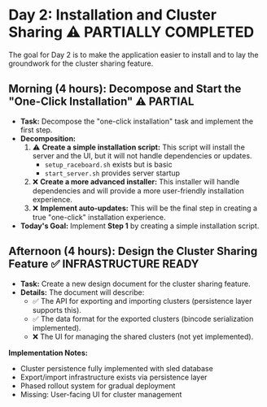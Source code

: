 # Day 2: Installation and Cluster Sharing ⚠️ PARTIALLY COMPLETED

The goal for Day 2 is to make the application easier to install and to lay the groundwork for the cluster sharing feature.

## Morning (4 hours): Decompose and Start the "One-Click Installation" ⚠️ PARTIAL

*   **Task:** Decompose the "one-click installation" task and implement the first step.
*   **Decomposition:**
    1.  ⚠️ **Create a simple installation script:** This script will install the server and the UI, but it will not handle dependencies or updates.
        - `setup_raceboard.sh` exists but is basic
        - `start_server.sh` provides server startup
    2.  ❌ **Create a more advanced installer:** This installer will handle dependencies and will provide a more user-friendly installation experience.
    3.  ❌ **Implement auto-updates:** This will be the final step in creating a true "one-click" installation experience.
*   **Today's Goal:** Implement **Step 1** by creating a simple installation script.

## Afternoon (4 hours): Design the Cluster Sharing Feature ✅ INFRASTRUCTURE READY

*   **Task:** Create a new design document for the cluster sharing feature.
*   **Details:** The document will describe:
    *   ✅ The API for exporting and importing clusters (persistence layer supports this).
    *   ✅ The data format for the exported clusters (bincode serialization implemented).
    *   ❌ The UI for managing the shared clusters (not yet implemented).

**Implementation Notes:**
- Cluster persistence fully implemented with sled database
- Export/import infrastructure exists via persistence layer
- Phased rollout system for gradual deployment
- Missing: User-facing UI for cluster management
